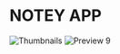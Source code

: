 # NOTEY APP


![Thumbnails](https://user-images.githubusercontent.com/89961825/203981092-cf6aa18a-9141-4f1a-a499-bfb30b05c2e3.png)
![Preview 9](https://user-images.githubusercontent.com/89961825/203981210-38f8530b-c562-47a6-8966-464570eb834f.png)
